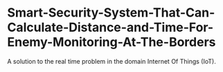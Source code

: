 # Smart-Security-System-That-Can-Calculate-Distance-and-Time-For-Enemy-Monitoring-At-The-Borders
A solution to the real time problem in the domain Internet Of Things (IoT).
